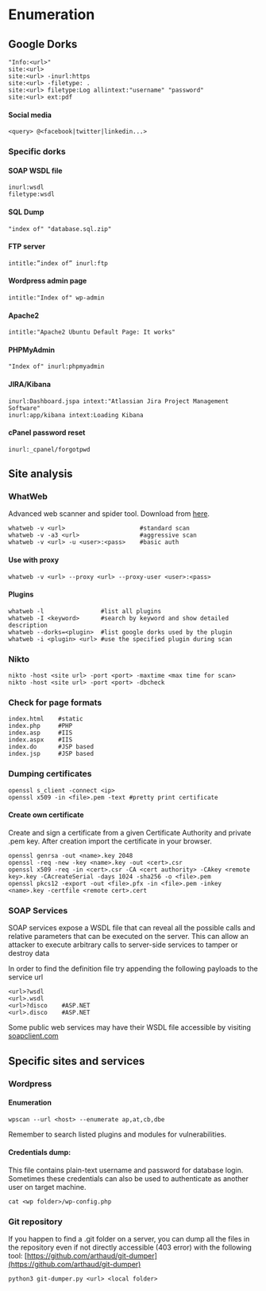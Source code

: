 # Enumeration

## Google Dorks

```
"Info:<url>"
site:<url>
site:<url> -inurl:https
site:<url> -filetype: .
site:<url> filetype:Log allintext:"username" "password"
site:<url> ext:pdf
```

#### Social media

```
<query> @<facebook|twitter|linkedin...>
```

### Specific dorks

#### SOAP WSDL file

```
inurl:wsdl
filetype:wsdl
```

#### SQL Dump

```
"index of" "database.sql.zip" 
```

#### FTP server

```
intitle:”index of” inurl:ftp
```

#### Wordpress admin page

```
intitle:"Index of" wp-admin                 
```

#### Apache2

```
intitle:"Apache2 Ubuntu Default Page: It works" 
```

#### PHPMyAdmin

```
"Index of" inurl:phpmyadmin 
```

#### JIRA/Kibana

```
inurl:Dashboard.jspa intext:"Atlassian Jira Project Management Software"
inurl:app/kibana intext:Loading Kibana
```

#### cPanel password reset

```
inurl:_cpanel/forgotpwd
```

## Site analysis

### WhatWeb

Advanced web scanner and spider tool. Download from [here](https://github.com/urbanadventurer/WhatWeb).

```
whatweb -v <url>                     #standard scan
whatweb -v -a3 <url>                 #aggressive scan
whatweb -v <url> -u <user>:<pass>    #basic auth
```

#### Use with proxy

```
whatweb -v <url> --proxy <url> --proxy-user <user>:<pass>
```

#### Plugins

```
whatweb -l                #list all plugins
whatweb -I <keyword>      #search by keyword and show detailed description
whatweb --dorks=<plugin>  #list google dorks used by the plugin
whatweb -i <plugin> <url> #use the specified plugin during scan
```

### Nikto

```
nikto -host <site url> -port <port> -maxtime <max time for scan>
nikto -host <site url> -port <port> -dbcheck
```

### Check for page formats

```
index.html    #static
index.php     #PHP
index.asp     #IIS
index.aspx    #IIS
index.do      #JSP based
index.jsp     #JSP based
```

### Dumping certificates

```
openssl s_client -connect <ip>
openssl x509 -in <file>.pem -text #pretty print certificate 
```

#### Create own certificate

Create and sign a certificate from a given Certificate Authority and private .pem key. After creation import the certificate in your browser.

```
openssl genrsa -out <name>.key 2048
openssl -req -new -key <name>.key -out <cert>.csr
openssl x509 -req -in <cert>.csr -CA <cert authority> -CAkey <remote key>.key -CAcreateSerial -days 1024 -sha256 -o <file>.pem
openssl pkcs12 -export -out <file>.pfx -in <file>.pem -inkey <name>.key -certfile <remote cert>.cert
```

### SOAP Services

SOAP services expose a WSDL file that can reveal all the possible calls and relative parameters that can be executed on the server. This can allow an attacker to execute arbitrary calls to server-side services to tamper or destroy data

In order to find the definition file try appending the following payloads to the service url

```
<url>?wsdl
<url>.wsdl
<url>?disco    #ASP.NET
<url>.disco    #ASP.NET
```

Some public web services may have their WSDL file accessible by visiting [soapclient.com](http://www.soapclient.com/)

## Specific sites and services

### Wordpress

#### Enumeration

```http
wpscan --url <host> --enumerate ap,at,cb,dbe
```

Remember to search listed plugins and modules for vulnerabilities.

#### Credentials dump:

This file contains plain-text username and password for database login. Sometimes these credentials can also be used to authenticate as another user on target machine.

```http
cat <wp folder>/wp-config.php
```

### Git repository

If you happen to find a .git folder on a server, you can dump all the files in the repository even if not directly accessible (403 error) with the following tool: [https://github.com/arthaud/git-dumper](https://github.com/arthaud/git-dumper)

```
python3 git-dumper.py <url> <local folder>
```
